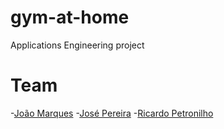# gym-at-home
Applications Engineering project

# Team
-[João Marques](https://github.com/marquinhos87)
-[José Pereira](https://github.com/josepereira1)
-[Ricardo Petronilho](https://github.com/RicardoPetronilho98)
